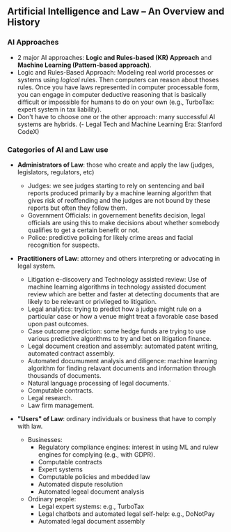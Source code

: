 ## Artificial Intelligence and Law – An Overview and History

### AI Approaches

- 2 major AI approaches: **Logic and Rules-based (KR) Approach** and **Machine Learning (Pattern-based approach)**.
- Logic and Rules-Based Approach: Modeling real world processes or systems using *logical* rules. Then computers can reason about thoses rules. Once you have laws represented in computer processable form, you can engage in computer deductive reasoning that is basically difficult or impossible for humans to do on your own (e.g., TurboTax: expert system in tax liability).
- Don't have to choose one or the other approach: many successful AI systems are hybrids.
(- Legal Tech and Machine Learning Era: Stanford CodeX)


### Categories of AI and Law use

- **Administrators of Law**: those who create and apply the law (judges, legislators, regulators, etc)
  - Judges: we see judges starting to rely on sentencing and bail reports produced primarily by a machine learning algorithm that gives risk of reoffending and the judges are not bound by these reports but often they follow them.
  - Government Officials: in governement benefits decision, legal officials are using this to make decisions about whether somebody qualifies to get a certain benefit or not.
  - Police: predictive policing for likely crime areas and facial recognition for suspects.
  
- **Practitioners of Law**: attorney and others interpreting or advocating in legal system.
  - Litigation e-discovery and Technology assisted review: Use of machine learning algorithms in technology assisted document review which are better and faster at detecting documents that are likely to be relevant or privileged to litigation.
  - Legal analytics: trying to predict how a judge might rule on a particular case or how a venue might  treat a favorable case based upon past outcomes.
  - Case outcome prediction: some hedge funds are trying to use various predictive algorithms to try and bet on litigation finance.
  - Legal document creation and assembly: automated patent writing, automated contract assembly.
  - Automated documument analysis and diligence: machine learning algorithm for finding relavant documents and information through thousands of documents.
  - Natural language processing of legal documents.`
  - Computable contracts.
  - Legal research.
  - Law firm management.
  
- **"Users" of Law**: ordinary individuals or business that have to comply with law.
  - Businesses:
    - Regulatory compliance engines: interest in using ML and rulew engines for complying (e.g., with GDPR).
    - Computable contracts
    - Expert systems
    - Computable policies and mbedded law
    - Automated dispute resolution
    - Automated legeal document analysis
  - Ordinary people:
    - Legal expert systems: e.g., TurboTax
    - Legal chatbots and automated legal self-help: e.g., DoNotPay
    - Automated legal document assembly
    
